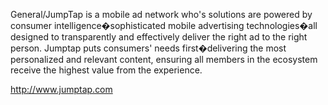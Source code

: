General/JumpTap is a mobile ad network who's solutions are powered by consumer intelligence�sophisticated mobile advertising technologies�all designed to transparently and effectively deliver the right ad to the right person. Jumptap puts consumers' needs first�delivering the most personalized and relevant content, ensuring all members in the ecosystem receive the highest value from the experience.

http://www.jumptap.com